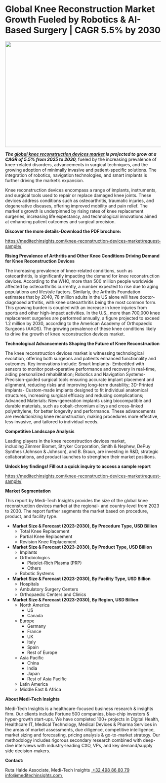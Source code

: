<H1> Global Knee Reconstruction Market Growth Fueled by Robotics & AI-Based Surgery | CAGR 5.5% by 2030 </H1>
<img class="alignnone size-full wp-image-1551" src="http://dailyinvestorhub.com/wp-content/uploads/2025/03/Knee_Reconstruction5.png" alt="" width="602" height="341" />

<strong><em>The </em></strong><a href="https://meditechinsights.com/knee-reconstruction-devices-market/"><strong><em>global knee reconstruction devices market</em></strong></a><strong><em> is projected to grow at a CAGR of 5.5% from 2025 to 2030, </em></strong>fueled by the increasing prevalence of knee-related disorders, advancements in surgical techniques, and the growing adoption of minimally invasive and patient-specific solutions. The integration of robotics, navigation technologies, and smart implants is further driving the market’s expansion.

Knee reconstruction devices encompass a range of implants, instruments, and surgical tools used to repair or replace damaged knee joints. These devices address conditions such as osteoarthritis, traumatic injuries, and degenerative diseases, offering improved mobility and pain relief. The market's growth is underpinned by rising rates of knee replacement surgeries, increasing life expectancy, and technological innovations aimed at enhancing patient outcomes and surgical precision.

<strong>Discover the more details-Download the PDF brochure:</strong>

<a href="https://meditechinsights.com/knee-reconstruction-devices-market/request-sample/">https://meditechinsights.com/knee-reconstruction-devices-market/request-sample/</a>

<strong>Rising Prevalence of Arthritis and Other Knee Conditions Driving Demand for Knee Reconstruction Devices</strong>

The increasing prevalence of knee-related conditions, such as osteoarthritis, is significantly impacting the demand for knee reconstruction devices. According to the WHO, more than 500 million people worldwide affected by osteoarthritis currently, a number expected to rise due to aging populations and lifestyle factors. Similarly, the Arthritis Foundation estimates that by 2040, 78 million adults in the US alone will have doctor-diagnosed arthritis, with knee osteoarthritis being the most common form. This growing burden is coupled with an increase in knee injuries from sports and other high-impact activities. In the U.S., more than 700,000 knee replacement surgeries are performed annually, a figure projected to exceed 1.2 million by 2030, according to the American Academy of Orthopaedic Surgeons (AAOS). The growing prevalence of these knee conditions likely to drive the growth of knee reconstruction devices market.

<strong>Technological Advancements Shaping the Future of Knee Reconstruction</strong>

The knee reconstruction devices market is witnessing technological evolution, offering both surgeons and patients enhanced functionality and outcomes. Key innovations include: Smart Implants- Embedded with sensors to monitor post-operative performance and recovery in real-time, aiding personalized rehabilitation; Robotics and Navigation Systems- Precision-guided surgical tools ensuring accurate implant placement and alignment, reducing risks and improving long-term durability; 3D-Printed Implants- Custom-made implants designed to fit individual anatomical structures, increasing surgical efficacy and reducing complications; Advanced Materials: New-generation implants using biocompatible and durable materials, such as cobalt-chromium alloys and cross-linked polyethylene, for better longevity and performance. These advancements are revolutionizing knee reconstruction, making procedures more effective, less invasive, and tailored to individual needs.

<strong>Competitive Landscape Analysis</strong>

Leading players in the knee reconstruction devices market, including Zimmer Biomet, Stryker Corporation, Smith &amp; Nephew, DePuy Synthes (Johnson &amp; Johnson), and B. Braun, are investing in R&amp;D, strategic collaborations, and product launches to strengthen their market positions.

<strong>Unlock key findings! Fill out a quick inquiry to access a sample report</strong>

<a href="https://meditechinsights.com/knee-reconstruction-devices-market/request-sample/">https://meditechinsights.com/knee-reconstruction-devices-market/request-sample/</a>

<strong>Market Segmentation</strong>

This report by Medi-Tech Insights provides the size of the global knee reconstruction devices market at the regional- and country-level from 2023 to 2030. The report further segments the market based on procedure, product, and facility type.
<ul>
 	<li><strong>Market Size &amp; Forecast (2023-2030), By Procedure Type, USD Billion</strong>
<ul>
 	<li>Total Knee Replacement</li>
 	<li>Partial Knee Replacement</li>
 	<li>Revision Knee Replacement</li>
</ul>
</li>
 	<li><strong>Market Size &amp; Forecast (2023-2030), By Product Type, USD Billion</strong>
<ul>
 	<li>Implants</li>
 	<li>Orthobiologics
<ul>
 	<li>Platelet-Rich Plasma (PRP)</li>
 	<li>Others</li>
</ul>
</li>
 	<li>Robotic Systems</li>
</ul>
</li>
 	<li><strong>Market Size &amp; Forecast (2023-2030), By Facility Type, USD Billion</strong>
<ul>
 	<li>Hospitals</li>
 	<li>Ambulatory Surgery Centers</li>
 	<li>Orthopaedic Centers and Clinics</li>
</ul>
</li>
 	<li><strong>Market Size &amp; Forecast (2023-2030), By Region, USD Billion</strong>
<ul>
 	<li>North America
<ul>
 	<li>US</li>
 	<li>Canada</li>
</ul>
</li>
 	<li>Europe
<ul>
 	<li>Germany</li>
 	<li>France</li>
 	<li>UK</li>
 	<li>Italy</li>
 	<li>Spain</li>
 	<li>Rest of Europe</li>
</ul>
</li>
 	<li>Asia Pacific
<ul>
 	<li>China</li>
 	<li>India</li>
 	<li>Japan</li>
 	<li>Rest of Asia Pacific</li>
</ul>
</li>
 	<li>Latin America</li>
 	<li>Middle East &amp; Africa</li>
</ul>
</li>
</ul>
<strong>About Medi-Tech Insights</strong>

Medi-Tech Insights is a healthcare-focused business research &amp; insights firm. Our clients include Fortune 500 companies, blue-chip investors &amp; hyper-growth start-ups. We have completed 100+ projects in Digital Health, Healthcare IT, Medical Technology, Medical Devices &amp; Pharma Services in the areas of market assessments, due diligence, competitive intelligence, market sizing and forecasting, pricing analysis &amp; go-to-market strategy. Our methodology includes rigorous secondary research combined with deep-dive interviews with industry-leading CXO, VPs, and key demand/supply side decision-makers.

<strong>Contact:</strong>

Ruta Halde
Associate, Medi-Tech Insights
<u> +32 498 86 80 79
</u><a href="mailto:info@meditechinsights.com">info@meditechinsights.com</a><u> </u>
